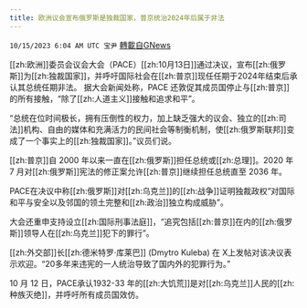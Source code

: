 ```yaml
---
title: 欧洲议会宣布俄罗斯是独裁国家，普京统治2024年后属于非法
---
```

`10/15/2023 6:04 AM UTC 宝尹` [轉載自GNews](https://gnews.org/articles/1835265)

[[zh:欧洲]]委员会议会大会（PACE）[[zh:10月13日]]通过决议，宣布[[zh:俄罗斯]]为[[zh:独裁国家]]，并呼吁国际社会在[[zh:普京]]现任任期于2024年结束后承认其总统任期非法。
据大会新闻处称，PACE 还敦促其成员国停止与[[zh:普京]]的所有接触，“除了[[zh:人道主义]]接触和追求和平”。

“总统在位时间极长，拥有压倒性的权力，加上缺乏强大的议会、独立的[[zh:司法]]机构、自由的媒体和充满活力的民间社会等制衡机制，使[[zh:俄罗斯联邦]]变成了一个事实上的[[zh:独裁国家]]。”议员们说。

[[zh:普京]]自 2000 年以来一直在[[zh:俄罗斯]]担任总统或[[zh:总理]]。2020 年 7 月对[[zh:俄罗斯]]宪法的修正案允许[[zh:普京]]继续担任总统直至 2036 年。

PACE在决议中称[[zh:俄罗斯]]对[[zh:乌克兰]]的[[zh:战争]]证明独裁政权“对国际和平与安全以及邻国的领土完整和[[zh:政治]]独立构成威胁”。

大会还重申支持设立[[zh:国际刑事法庭]]，“追究包括[[zh:普京]]在内的[[zh:俄罗斯]]领导人在[[zh:乌克兰]]犯下的罪行”。

[[zh:外交部]]长[[zh:德米特罗·库莱巴]] (Dmytro Kuleba) 在 X上发帖对该决议表示欢迎。“20多年来违宪的一人统治导致了国内外的犯罪行为。”

10 月 12 日，PACE承认1932-33 年的[[zh:大饥荒]]是对[[zh:乌克兰]]人民的[[zh:种族灭绝]]，并呼吁所有成员国效仿。

